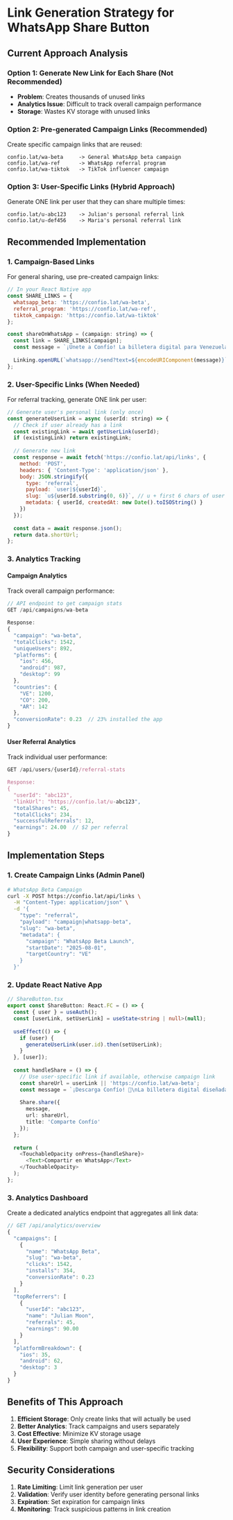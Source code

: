 # Link Generation Strategy for WhatsApp Share Button

## Current Approach Analysis

### Option 1: Generate New Link for Each Share (Not Recommended)
- **Problem**: Creates thousands of unused links
- **Analytics Issue**: Difficult to track overall campaign performance
- **Storage**: Wastes KV storage with unused links

### Option 2: Pre-generated Campaign Links (Recommended)
Create specific campaign links that are reused:

```
confio.lat/wa-beta     -> General WhatsApp beta campaign
confio.lat/wa-ref      -> WhatsApp referral program
confio.lat/wa-tiktok   -> TikTok influencer campaign
```

### Option 3: User-Specific Links (Hybrid Approach)
Generate ONE link per user that they can share multiple times:

```
confio.lat/u-abc123    -> Julian's personal referral link
confio.lat/u-def456    -> Maria's personal referral link
```

## Recommended Implementation

### 1. Campaign-Based Links
For general sharing, use pre-created campaign links:

```javascript
// In your React Native app
const SHARE_LINKS = {
  whatsapp_beta: 'https://confio.lat/wa-beta',
  referral_program: 'https://confio.lat/wa-ref',
  tiktok_campaign: 'https://confio.lat/wa-tiktok'
};

const shareOnWhatsApp = (campaign: string) => {
  const link = SHARE_LINKS[campaign];
  const message = `¡Únete a Confío! La billetera digital para Venezuela 🇻🇪\n\n${link}`;
  
  Linking.openURL(`whatsapp://send?text=${encodeURIComponent(message)}`);
};
```

### 2. User-Specific Links (When Needed)
For referral tracking, generate ONE link per user:

```javascript
// Generate user's personal link (only once)
const generateUserLink = async (userId: string) => {
  // Check if user already has a link
  const existingLink = await getUserLink(userId);
  if (existingLink) return existingLink;
  
  // Generate new link
  const response = await fetch('https://confio.lat/api/links', {
    method: 'POST',
    headers: { 'Content-Type': 'application/json' },
    body: JSON.stringify({
      type: 'referral',
      payload: `user|${userId}`,
      slug: `u${userId.substring(0, 6)}`, // u + first 6 chars of user ID
      metadata: { userId, createdAt: new Date().toISOString() }
    })
  });
  
  const data = await response.json();
  return data.shortUrl;
};
```

### 3. Analytics Tracking

#### Campaign Analytics
Track overall campaign performance:

```typescript
// API endpoint to get campaign stats
GET /api/campaigns/wa-beta

Response:
{
  "campaign": "wa-beta",
  "totalClicks": 1542,
  "uniqueUsers": 892,
  "platforms": {
    "ios": 456,
    "android": 987,
    "desktop": 99
  },
  "countries": {
    "VE": 1200,
    "CO": 200,
    "AR": 142
  },
  "conversionRate": 0.23  // 23% installed the app
}
```

#### User Referral Analytics
Track individual user performance:

```typescript
GET /api/users/{userId}/referral-stats

Response:
{
  "userId": "abc123",
  "linkUrl": "https://confio.lat/u-abc123",
  "totalShares": 45,
  "totalClicks": 234,
  "successfulReferrals": 12,
  "earnings": 24.00  // $2 per referral
}
```

## Implementation Steps

### 1. Create Campaign Links (Admin Panel)
```bash
# WhatsApp Beta Campaign
curl -X POST https://confio.lat/api/links \
  -H "Content-Type: application/json" \
  -d '{
    "type": "referral",
    "payload": "campaign|whatsapp-beta",
    "slug": "wa-beta",
    "metadata": {
      "campaign": "WhatsApp Beta Launch",
      "startDate": "2025-08-01",
      "targetCountry": "VE"
    }
  }'
```

### 2. Update React Native App
```typescript
// ShareButton.tsx
export const ShareButton: React.FC = () => {
  const { user } = useAuth();
  const [userLink, setUserLink] = useState<string | null>(null);
  
  useEffect(() => {
    if (user) {
      generateUserLink(user.id).then(setUserLink);
    }
  }, [user]);
  
  const handleShare = () => {
    // Use user-specific link if available, otherwise campaign link
    const shareUrl = userLink || 'https://confio.lat/wa-beta';
    const message = `¡Descarga Confío! 💚\nLa billetera digital diseñada para Venezuela.\n\n${shareUrl}`;
    
    Share.share({
      message,
      url: shareUrl,
      title: 'Comparte Confío'
    });
  };
  
  return (
    <TouchableOpacity onPress={handleShare}>
      <Text>Compartir en WhatsApp</Text>
    </TouchableOpacity>
  );
};
```

### 3. Analytics Dashboard
Create a dedicated analytics endpoint that aggregates all link data:

```typescript
// GET /api/analytics/overview
{
  "campaigns": [
    {
      "name": "WhatsApp Beta",
      "slug": "wa-beta",
      "clicks": 1542,
      "installs": 354,
      "conversionRate": 0.23
    }
  ],
  "topReferrers": [
    {
      "userId": "abc123",
      "name": "Julian Moon",
      "referrals": 45,
      "earnings": 90.00
    }
  ],
  "platformBreakdown": {
    "ios": 35,
    "android": 62,
    "desktop": 3
  }
}
```

## Benefits of This Approach

1. **Efficient Storage**: Only create links that will actually be used
2. **Better Analytics**: Track campaigns and users separately
3. **Cost Effective**: Minimize KV storage usage
4. **User Experience**: Simple sharing without delays
5. **Flexibility**: Support both campaign and user-specific tracking

## Security Considerations

1. **Rate Limiting**: Limit link generation per user
2. **Validation**: Verify user identity before generating personal links
3. **Expiration**: Set expiration for campaign links
4. **Monitoring**: Track suspicious patterns in link creation
